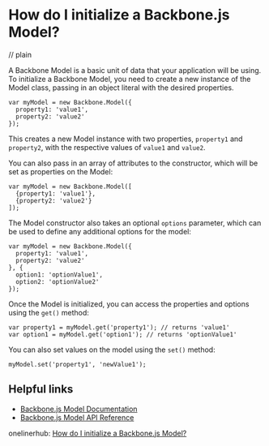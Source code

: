 # How do I initialize a Backbone.js Model?
// plain

A Backbone Model is a basic unit of data that your application will be using. To initialize a Backbone Model, you need to create a new instance of the Model class, passing in an object literal with the desired properties.

```
var myModel = new Backbone.Model({
  property1: 'value1',
  property2: 'value2'
});
```

This creates a new Model instance with two properties, `property1` and `property2`, with the respective values of `value1` and `value2`.

You can also pass in an array of attributes to the constructor, which will be set as properties on the Model:

```
var myModel = new Backbone.Model([
  {property1: 'value1'},
  {property2: 'value2'}
]);
```

The Model constructor also takes an optional `options` parameter, which can be used to define any additional options for the model:

```
var myModel = new Backbone.Model({
  property1: 'value1',
  property2: 'value2'
}, {
  option1: 'optionValue1',
  option2: 'optionValue2'
});
```

Once the Model is initialized, you can access the properties and options using the `get()` method:

```
var property1 = myModel.get('property1'); // returns 'value1'
var option1 = myModel.get('option1'); // returns 'optionValue1'
```

You can also set values on the model using the `set()` method:

```
myModel.set('property1', 'newValue1');
```

## Helpful links
- [Backbone.js Model Documentation](http://backbonejs.org/#Model)
- [Backbone.js Model API Reference](http://backbonejs.org/#Model-constructor)

onelinerhub: [How do I initialize a Backbone.js Model?](https://onelinerhub.com/backbone.js/how-do-i-initialize-a-backbone-js-model)